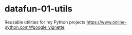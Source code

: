 # datafun-01-utils
Reusable utilities for my Python projects
https://www.online-python.com/#google_vignette
